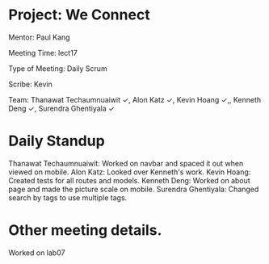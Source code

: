 # Project: We Connect
Mentor: Paul Kang

Meeting Time: lect17

Type of Meeting: Daily Scrum

Scribe: Kevin

Team: Thanawat Techaumnuaiwit ✓, Alon Katz ✓, Kevin Hoang ✓,, Kenneth Deng ✓, Surendra Ghentiyala ✓

# Daily Standup
Thanawat Techaumnuaiwit: Worked on navbar and spaced it out when viewed on mobile. 
Alon Katz: Looked over Kenneth's work. 
Kevin Hoang: Created tests for all routes and models.
Kenneth Deng: Worked on about page and made the picture scale on mobile. 
Surendra Ghentiyala: Changed search by tags to use multiple tags. 

# Other meeting details.
Worked on lab07
